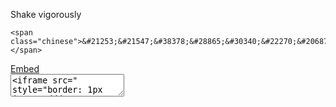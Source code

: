 <!doctype html>
<html>
<head>


  <script type="text/javascript" src="lib/paper.js"></script>
  <!--<script type="text/javascript" src="lib/dat.gui.min.js"></script>-->
  <script type="text/javascript" src="lib/Tween.js"></script>
  <script type="text/javascript" src="lib/traer.js"></script>
  
  <script type="text/javascript" src="lib/soundmanager2-nodebug-jsmin.js"></script>
  
  <script type="text/javascript"  src="src/jiggler.js"></script>
  <script type="text/paperscript" src="src/main.js" canvas="canvas"></script>
  
  <link href="src/style.css" media="screen" rel="stylesheet" type="text/css" />

  <title>Staggering Beauty</title>
  <meta name="title" content="Staggering Beauty" />
  <meta http-equiv="Content-Type" content="text/html; charset=utf-8">
  <meta name="Description" content="A website to remember." />
  <meta name="viewport" content="initial-scale=0.6,user-scalable=no" />
  <link rel="image_src" href="assets/poster.png" />
</head>
<body>

  <canvas id="canvas" resize></canvas>
  <script type="text/javascript">

    var _gaq = _gaq || [];
    _gaq.push(['_setAccount', 'UA-353220-16']);
    _gaq.push(['_trackPageview']);

    (function() {
      var ga = document.createElement('script'); ga.type = 'text/javascript'; ga.async = true;
      ga.src = ('https:' == document.location.protocol ? 'https://ssl' : 'http://www') + '.google-analytics.com/ga.js';
      var s = document.getElementsByTagName('script')[0]; s.parentNode.insertBefore(ga, s);
    })();

  </script>

  <div id="compat">
    <!-- It's way better on a desktop. -->
  </div>

  <div id="shake">
    Shake vigorously
  </div>

  <div id="warning">
    
    <span class="chinese">&#21253;&#21547;&#38378;&#28865;&#30340;&#22270;&#20687;</span>
  </div>

  <div id="enquiries">
    <a target="_top" href="mailto:enquirie>Enquiries</a>
    <a id="embed-button" href="#">Embed</a>
  </div>

  <div id="embed">
    <textarea id="embed-text">&lt;iframe src=&quot; style=&quot;border: 1px inset #ddd&quot; width=&quot;498&quot; height=&quot;598&quot;&gt;&lt;/iframe&gt;</textarea>
  </div>
<script type="text/javascript">

var embedButton = document.getElementById('embed-button');
var embedShade = document.getElementById('embed');
var embedText = document.getElementById('embed-text');

embedButton.addEventListener('click', function(e) {
  e.preventDefault();
  embedShade.style.display = 'block';
  return false;
}, false);

embedShade.addEventListener('click', function() {
  embedShade.style.display = 'none';
}, false);

embedText.addEventListener('click', function(e) {
  e.preventDefault();
  e.stopPropagation();
  this.select();
  return false;
})
</script>
</body>
</html>
